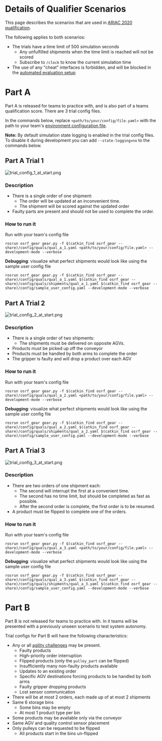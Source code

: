 # Details of Qualifier Scenarios

This page describes the scenarios that are used in [ARIAC 2020 qualification](qualifier.md).

The following applies to both scenarios:

* The trials have a time limit of 500 simulation seconds
  * Any unfulfilled shipments when the time limit is reached will not be scored
  * Subscribe to `/clock` to know the current simulation time
* The use of any "cheat" interfaces is forbidden, and will be blocked in the [automated evaluation setup](automated_evaluation.md)

# Part A
Part A is released for teams to practice with, and is also part of a teams qualification score.
There are 3 trial config files.

In the commands below, replace `<path/to/your/config/file.yaml>` with the path to your team's [environment configuration file](configuration_spec.md#markdown-header-competitor-configuration-file).

**Note:** By default simulation state logging is enabled in the trial config files. To disable it during development you can add `--state-logging=no` to the commands below.

## Part A Trial 1
![trial_config_1_at_start.png](https://bitbucket.org/repo/pB4bBb/images/2554684431-trial_config_1_at_start.png)


### Description

* There is a single order of one shipment:
    * The order will be updated at an inconvenient time.
    * The shipment will be scored against the updated order
* Faulty parts are present and should not be used to complete the order.

### How to run it

Run with your team's config file

```
rosrun osrf_gear gear.py -f $(catkin_find osrf_gear --share)/config/quals/qual_a_1.yaml <path/to/your/config/file.yaml> --development-mode --verbose
```

**Debugging**: visualize what perfect shipments would look like using the sample user config file

```
rosrun osrf_gear gear.py -f $(catkin_find osrf_gear --share)/config/quals/qual_a_1.yaml $(catkin_find osrf_gear --share)/config/quals/shipments/qual_a_1.yaml $(catkin_find osrf_gear --share)/config/sample_user_config.yaml --development-mode --verbose
```

## Part A Trial 2 
![trial_config_2_at_start.png](https://bitbucket.org/repo/pB4bBb/images/3724536791-trial_config_2_at_start.png)

### Description
* There is a single order of two shipments:
    * The shipments must be delivered on opposite AGVs.
* Products must be picked up off the conveyor
* Products must be handled by both arms to complete the order
* The gripper is faulty and will drop a product over each AGV

### How to run it

Run with your team's config file

```
rosrun osrf_gear gear.py -f $(catkin_find osrf_gear --share)/config/quals/qual_a_2.yaml <path/to/your/config/file.yaml> --development-mode --verbose
```

**Debugging**: visualize what perfect shipments would look like using the sample user config file

```
rosrun osrf_gear gear.py -f $(catkin_find osrf_gear --share)/config/quals/qual_a_2.yaml $(catkin_find osrf_gear --share)/config/quals/shipments/qual_a_2.yaml $(catkin_find osrf_gear --share)/config/sample_user_config.yaml --development-mode --verbose
```

## Part A Trial 3
![trial_config_3_at_start.png](https://bitbucket.org/repo/pB4bBb/images/4001782241-trial_config_3_at_start.png)

### Description

* There are two orders of one shipment each:
    * The second will interrupt the first at a convenient time.
    * The second has no time limit, but should be completed as fast as possible.
    * After the second order is complete, the first order is to be resumed.
* A product must be flipped to complete one of the orders.

### How to run it

Run with your team's config file

```
rosrun osrf_gear gear.py -f $(catkin_find osrf_gear --share)/config/quals/qual_a_3.yaml <path/to/your/config/file.yaml> --development-mode --verbose
```

**Debugging**: visualize what perfect shipments would look like using the sample user config file

```
rosrun osrf_gear gear.py -f $(catkin_find osrf_gear --share)/config/quals/qual_a_3.yaml $(catkin_find osrf_gear --share)/config/quals/shipments/qual_a_3.yaml $(catkin_find osrf_gear --share)/config/sample_user_config.yaml --development-mode --verbose
```


# Part B

Part B is not released for teams to practice with.
In it teams will be presented with a previously unseen scenario to test system autonomy.

Trial configs for Part B will have the following characteristics:

* Any or all [agility challenges](agility_challenges.md) may be present.
    * Faulty products
    * High-priority order interruption
    * Flipped products (only the `pulley_part` can be flipped)
    * Insufficiently many non-faulty products available
    * Updates to an existing order
    * Specific AGV destinations forcing products to be handled by both arms
    * Faulty gripper dropping products
    * Lost sensor communication
* There will be at most 2 orders, each made up of at most 2 shipments
* Same 6 storage bins
    * Some bins may be empty
    * At most 1 product type per bin
* Some products may be available only via the conveyor
* Same AGV and quality control sensor placement
* Only pulleys can be requested to be flipped
    * All products start in the bins un-flipped
